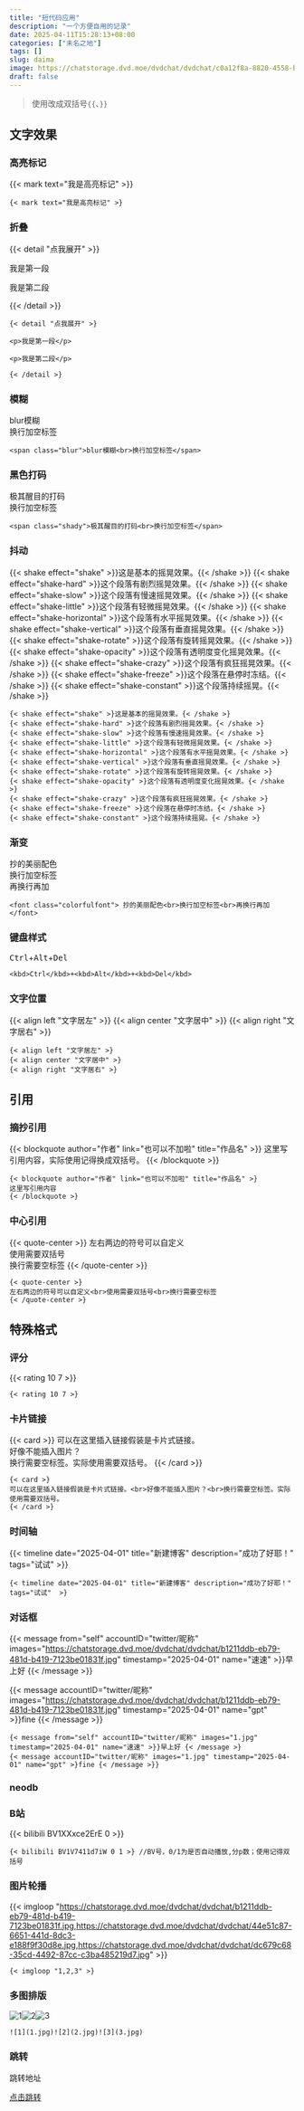 ```yaml
---
title: "短代码应用"
description: "一个方便自用的记录"
date: 2025-04-11T15:28:13+08:00
categories: ["未名之地"]
tags: []
slug: daima
image: https://chatstorage.dvd.moe/dvdchat/dvdchat/c0a12f8a-8820-4558-b140-01026e6a610c.jpg
draft: false
---
```


> 使用改成双括号`{{`、`}}`

## 文字效果

### 高亮标记

{{< mark text="我是高亮标记" >}}

```
{< mark text="我是高亮标记" >}
```

### 折叠

{{< detail "点我展开" >}}

<p>我是第一段</p>

<p>我是第二段</p>

{{< /detail >}}

```
{< detail "点我展开" >}

<p>我是第一段</p>

<p>我是第二段</p>

{< /detail >}
```



### 模糊

<span class="blur">blur模糊<br>换行加空标签</span>

```
<span class="blur">blur模糊<br>换行加空标签</span>
```



### 黑色打码

<span class="shady">极其醒目的打码<br>换行加空标签</span>

```
<span class="shady">极其醒目的打码<br>换行加空标签</span>
```



### 抖动

{{< shake effect="shake" >}}这是基本的摇晃效果。{{< /shake >}}
{{< shake effect="shake-hard" >}}这个段落有剧烈摇晃效果。{{< /shake >}}
{{< shake effect="shake-slow" >}}这个段落有慢速摇晃效果。{{< /shake >}}
{{< shake effect="shake-little" >}}这个段落有轻微摇晃效果。{{< /shake >}}
{{< shake effect="shake-horizontal" >}}这个段落有水平摇晃效果。{{< /shake >}}
{{< shake effect="shake-vertical" >}}这个段落有垂直摇晃效果。{{< /shake >}}
{{< shake effect="shake-rotate" >}}这个段落有旋转摇晃效果。{{< /shake >}}
{{< shake effect="shake-opacity" >}}这个段落有透明度变化摇晃效果。{{< /shake >}}
{{< shake effect="shake-crazy" >}}这个段落有疯狂摇晃效果。{{< /shake >}}
{{< shake effect="shake-freeze" >}}这个段落在悬停时冻结。{{< /shake >}}
{{< shake effect="shake-constant" >}}这个段落持续摇晃。{{< /shake >}}

```
{< shake effect="shake" >}这是基本的摇晃效果。{< /shake >}
{< shake effect="shake-hard" >}这个段落有剧烈摇晃效果。{< /shake >}
{< shake effect="shake-slow" >}这个段落有慢速摇晃效果。{< /shake >}
{< shake effect="shake-little" >}这个段落有轻微摇晃效果。{< /shake >}
{< shake effect="shake-horizontal" >}这个段落有水平摇晃效果。{< /shake >}
{< shake effect="shake-vertical" >}这个段落有垂直摇晃效果。{< /shake >}
{< shake effect="shake-rotate" >}这个段落有旋转摇晃效果。{< /shake >}
{< shake effect="shake-opacity" >}这个段落有透明度变化摇晃效果。{< /shake >}
{< shake effect="shake-crazy" >}这个段落有疯狂摇晃效果。{< /shake >}
{< shake effect="shake-freeze" >}这个段落在悬停时冻结。{< /shake >}
{< shake effect="shake-constant" >}这个段落持续摇晃。{< /shake >}
```



### 渐变

<font class="colorfulfont"> 抄的美丽配色<br>换行加空标签<br>再换行再加</font>

```
<font class="colorfulfont"> 抄的美丽配色<br>换行加空标签<br>再换行再加</font>
```

### 键盘样式

<kbd>Ctrl</kbd>+<kbd>Alt</kbd>+<kbd>Del</kbd>

```
<kbd>Ctrl</kbd>+<kbd>Alt</kbd>+<kbd>Del</kbd>
```


### 文字位置

{{< align left "文字居左" >}}
{{< align center "文字居中" >}}
{{< align right "文字居右" >}}

```
{< align left "文字居左" >}
{< align center "文字居中" >}
{< align right "文字居右" >}
```

## 引用

### 摘抄引用

{{< blockquote author="作者" link="也可以不加啦" title="作品名" >}}
这里写引用内容，实际使用记得换成双括号。
{{< /blockquote >}}

```
{< blockquote author="作者" link="也可以不加啦" title="作品名" >}
这里写引用内容
{< /blockquote >}
```

### 中心引用

{{< quote-center >}}
左右两边的符号可以自定义<br>使用需要双括号<br>换行需要空标签
{{< /quote-center >}}

```
{< quote-center >}
左右两边的符号可以自定义<br>使用需要双括号<br>换行需要空标签
{< /quote-center >}
```

## 特殊格式

### 评分

{{< rating 10 7 >}}

```
{< rating 10 7 >}
```

### 卡片链接

{{< card >}}
可以在这里插入链接假装是卡片式链接。<br>
好像不能插入图片？<br>
换行需要空标签。实际使用需要双括号。
{{< /card >}}

```
{< card >}
可以在这里插入链接假装是卡片式链接。<br>好像不能插入图片？<br>换行需要空标签。实际使用需要双括号。
{< /card >}
```

### 时间轴

{{< timeline date="2025-04-01" title="新建博客" description="成功了好耶！" tags="试试"  >}}

```
{< timeline date="2025-04-01" title="新建博客" description="成功了好耶！" tags="试试"  >}
```

### 对话框

{{< message from="self" accountID="twitter/昵称" images="https://chatstorage.dvd.moe/dvdchat/dvdchat/b1211ddb-eb79-481d-b419-7123be01831f.jpg" timestamp="2025-04-01" name="速速" >}}早上好 {{< /message >}}

{{< message accountID="twitter/昵称" images="https://chatstorage.dvd.moe/dvdchat/dvdchat/b1211ddb-eb79-481d-b419-7123be01831f.jpg" timestamp="2025-04-01" name="gpt" >}}fine {{< /message >}} 

```
{< message from="self" accountID="twitter/昵称" images="1.jpg" timestamp="2025-04-01" name="速速" >}}早上好 {< /message >}
{< message accountID="twitter/昵称" images="1.jpg" timestamp="2025-04-01" name="gpt" >}fine {< /message >}}
```

### neodb

### B站

{{< bilibili BV1XXxce2ErE 0 >}}

```
{< bilibili BV1V7411d7iW 0 1 >} //BV号，0/1为是否自动播放,分p数；使用记得双括号
```

### 图片轮播

{{< imgloop "https://chatstorage.dvd.moe/dvdchat/dvdchat/b1211ddb-eb79-481d-b419-7123be01831f.jpg,https://chatstorage.dvd.moe/dvdchat/dvdchat/44e51c87-6651-441d-8dc3-e188f9f30d8e.jpg,https://chatstorage.dvd.moe/dvdchat/dvdchat/dc679c68-35cd-4492-87cc-c3ba485219d7.jpg" >}}

```
{< imgloop "1,2,3" >}
```

### 多图排版

![1](https://chatstorage.dvd.moe/dvdchat/dvdchat/b1211ddb-eb79-481d-b419-7123be01831f.jpg)![2](https://chatstorage.dvd.moe/dvdchat/dvdchat/44e51c87-6651-441d-8dc3-e188f9f30d8e.jpg)![3](https://chatstorage.dvd.moe/dvdchat/dvdchat/dc679c68-35cd-4492-87cc-c3ba485219d7.jpg)

```
![1](1.jpg)![2](2.jpg)![3](3.jpg)
```

### 跳转

<span id="big">跳转地址</span>

<span><a href="#big" style="text-decoration: underline;">点击跳转</a></span>

